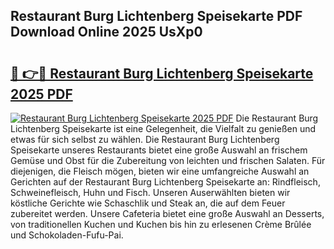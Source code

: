 ## Restaurant Burg Lichtenberg Speisekarte PDF Download Online 2025 UsXp0

# <h2><a href="http://gccy69m.nevu.top/?p=Restaurant+Burg+Lichtenberg+Speisekarte">🔗 👉🔴 Restaurant Burg Lichtenberg Speisekarte 2025 PDF</a></h2>

[![Restaurant Burg Lichtenberg Speisekarte 2025 PDF](https://i.imgur.com/dBaPXMq.png)](http://gccy69m.nevu.top/?p=Restaurant+Burg+Lichtenberg+Speisekarte)
Die Restaurant Burg Lichtenberg Speisekarte ist eine Gelegenheit, die Vielfalt zu genießen und etwas für sich selbst zu wählen. Die Restaurant Burg Lichtenberg Speisekarte unseres Restaurants bietet eine große Auswahl an frischem Gemüse und Obst für die Zubereitung von leichten und frischen Salaten. Für diejenigen, die Fleisch mögen, bieten wir eine umfangreiche Auswahl an Gerichten auf der Restaurant Burg Lichtenberg Speisekarte an: Rindfleisch, Schweinefleisch, Huhn und Fisch. Unseren Auserwählten bieten wir köstliche Gerichte wie Schaschlik und Steak an, die auf dem Feuer zubereitet werden. Unsere Cafeteria bietet eine große Auswahl an Desserts, von traditionellen Kuchen und Kuchen bis hin zu erlesenen Crème Brûlée und Schokoladen-Fufu-Pai.
